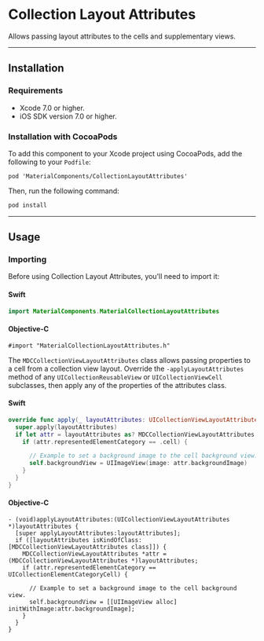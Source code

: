 <!--docs:
title:  "Collection Layout Attributes"
layout: detail
section: components
excerpt: "Allows passing layout attributes to the cells and supplementary views."
iconId: list
-->

# Collection Layout Attributes

Allows passing layout attributes to the cells and supplementary views.
<!--{: .article__intro }-->

- - -

## Installation

### Requirements

- Xcode 7.0 or higher.
- iOS SDK version 7.0 or higher.

### Installation with CocoaPods

To add this component to your Xcode project using CocoaPods, add the following to your `Podfile`:

~~~
pod 'MaterialComponents/CollectionLayoutAttributes'
~~~

Then, run the following command:

~~~ bash
pod install
~~~

- - -

## Usage

### Importing

Before using Collection Layout Attributes, you'll need to import it:

<!--<div class="material-code-render" markdown="1">-->
#### Swift
~~~ swift
import MaterialComponents.MaterialCollectionLayoutAttributes
~~~

#### Objective-C
~~~ objc
#import "MaterialCollectionLayoutAttributes.h"
~~~
<!--</div>-->

The `MDCCollectionViewLayoutAttributes` class allows passing properties to a cell from a collection
view layout. Override the `-applyLayoutAttributes` method of any `UICollectionReusableView` or
`UICollectionViewCell` subclasses, then apply any of the properties of the attributes class.

<!--<div class="material-code-render" markdown="1">-->
#### Swift
~~~ swift
override func apply(_ layoutAttributes: UICollectionViewLayoutAttributes) {
  super.apply(layoutAttributes)
  if let attr = layoutAttributes as? MDCCollectionViewLayoutAttributes {
    if (attr.representedElementCategory == .cell) {

      // Example to set a background image to the cell background view.
      self.backgroundView = UIImageView(image: attr.backgroundImage)
    }
  }
}
~~~
#### Objective-C
~~~ objc
- (void)applyLayoutAttributes:(UICollectionViewLayoutAttributes *)layoutAttributes {
  [super applyLayoutAttributes:layoutAttributes];
  if ([layoutAttributes isKindOfClass:[MDCCollectionViewLayoutAttributes class]]) {
    MDCCollectionViewLayoutAttributes *attr = (MDCCollectionViewLayoutAttributes *)layoutAttributes;
    if (attr.representedElementCategory == UICollectionElementCategoryCell) {

      // Example to set a background image to the cell background view.
      self.backgroundView = [[UIImageView alloc] initWithImage:attr.backgroundImage];
    }
  }
}
~~~
<!--</div>-->
